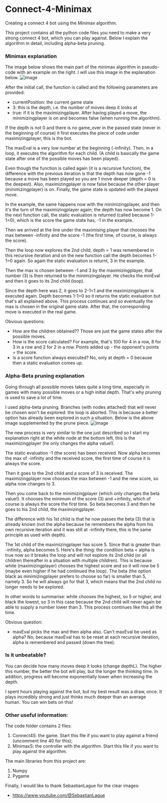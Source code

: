 # Connect-4-Minimax
Creating a connect 4 bot using the Minimax algorithm.

This project contains all the python code files you need to make a very strong connect 4 bot, which you can play against. Below I explain the algorithm in detail, including alpha-beta pruning.

### Minimax explanation
The image below shows the main part of the minimax algorithm in pseudo-code with an example on the right. I will use this image in the explanation below.
![image](https://github.com/user-attachments/assets/4c428ed5-f1aa-4440-a58b-9d26ec6c4e98)

After the initial call, the function is called and the following parameters are provided:
- currentPosition: the current game state
- 3: this is the depth, i.e. the number of moves deep it looks at
- true: if it is the maximizingplayer. After having played a move, the minimizingplayer is on and becomes false (when running the algorithm).

If the depth is not 0 and there is no game_over in the passed state (never in the beginning of course) it first executes the piece of code under maximizingplayer, this is the bot.

The maxEval is a very low number at the beginning (-infinity). Then, in a loop, it executes the algorithm for each child. (A child is basically the game state after one of the possible moves has been played).

Even though the function is called again (it is a recursive function), the difference with the previous iteration is that the depth has now gone -1 because a move has been played so you are 1 move deeper (depth = 0 is the deepest). Also, maximizingplayer is now false because the other player (minimizingplayer) is on. Finally, the game state is updated with the played move.

In the example, the same happens now with the minimizingplayer, and then it's the turn of the maximizingplayer again; the depth has now become 1. On the next function call, the static evaluation is returned (called because 1-1=0), which is the score the game state has, -1 in the example.

Then we arrived at the line under the maximising player that chooses the max between -infinity and the score -1 (the first time, of course, is always the score).

Then the loop now explores the 2nd child, depth = 1 was remembered in this recursive iteration and on the new function call the depth becomes 1-1=0 again. So again the static evaluation is returnt, 3 in the example.

Then the max is chosen between -1 and 3 by the maximizingplayer, that number (3) is then returned to the minimizingplayer. He checks the minEval and then it goes to its 2nd child (loop).

Since the depth here was 2, it goes to 2-1=1 and the maximizingplayer is executed again. Depth becomes 1-1=0 so it returns the static evaluation but that's all explained above. This process continues and so eventually the max is chosen in the original game state. After that, the corresponding move is executed in the real game.

Obvious questions:
- How are the children obtained?? Those are just the game states after the possible moves.
- How is the score calculated? For example, that's 100 for 4 in a row, 8 for 3 in a row and 2 for 2 in a row. Points added up - the opponent's points = the score.
- Is a score function always executed? No, only at depth = 0 because then a static evaluation comes up.

### Alpha-Beta pruning explanation
Going through all possible moves takes quite a long time, especially in games with many possible moves or a high initial depth. That's why pruning is used to save a lot of time.

I used alpha-beta pruning. Branches (with nodes attached) that will never be chosen won't be explored: the loop is aborted. This is because a better option has already been explored in such a situation.  Below is the above image supplemented by the prune piece.
![image](https://github.com/user-attachments/assets/0902aeb8-9bae-4e83-a274-bfc282fbc886)

The new process is very similar to the one just described so I start my explanation right at the white node at the bottom left, this is the maximizingplayer (he only changes the alpha value!). 

The static evaluation -1 (the score) has been received. Now alpha becomes the max of -infinity and the received score, the first time of course it is always the score. 

Then it goes to the 2nd child and a score of 3 is received. The maximizingplayer now chooses the max between -1 and the new score, so alpha now changes to 3. 

Then you come back to the minimizingplayer (which only changes the beta value!). It chooses the minimum of the score (3) and +infinity, which of course is always the score the first time. So beta becomes 3 and then he goes to his 2nd child, the maximizingplayer. 

The difference with his 1st child is that he now passes the beta (3) that is already known (not the alpha because he remembers the alpha from his own recursive iteration and it was still at -infinity there, this is the same principle as used with depth). 

The 1st child of the maximizingplayer has score 5. Since that is greater than -infinity, alpha becomes 5. Here's the thing: the condition beta < alpha is true now so it breaks the loop and will not explore its 2nd child (or all children thereafter in a situation with multiple children). This is because white (maximizingplayer) chooses the highest score and so it will now be 5 (maybe even higher if he had continued the loop). The beta (the option black as minimizingplayer prefers to choose so far) is smaller than 5, namely 3. So he will always go for that 3, which means that the 2nd child no longer needs to be explored. 

In other words to summarise: white chooses the highest, so 5 or higher, and black the lowest, so 3 in this case because the 2nd child will never again be able to supply a number lower than 3. This process continues like this all the time.

Obvious question:
- maxEval picks the max and then alpha also. Can't maxEval be used as alpha? No, because maxEval has to be reset at each recursive iteration, alpha is remembered and passed (down the tree).

### Is it unbeatable?
You can decide how many moves deep it looks (change depthL). The higher this number, the better the bot will play, but the longer the thinking time. In addition, progress will become exponentially lower when increasing the depth. 

I spent hours playing against the bot, but my best result was a draw, once. It plays incredibly strong and just thinks much deeper than an average human. You can win bets on this!

### Other useful information:
The code folder contains 2 files:
  1. Connect4S: the game. Start this file if you want to play against a friend (uncomment line 40 for this);
  2. MinimaxS: the controller with the algorithm. Start this file if you want to play against the algorithm.

The main libraries from this project are:
  1. Numpy
  2. Pygame

Finally, I would like to thank SebastianLague for the clear images:
  - https://www.youtube.com/@SebastianLague
